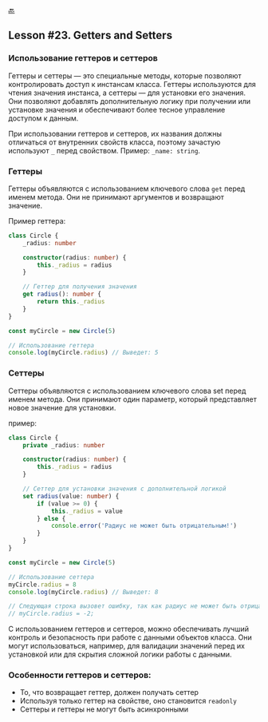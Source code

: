[🔙](/README.md)

## Lesson #23. Getters and Setters

### Использование геттеров и сеттеров

Геттеры и сеттеры — это специальные методы, которые позволяют контролировать доступ к инстансам класса. Геттеры используются для чтения значения инстанса, а сеттеры — для установки его значения. Они позволяют добавлять дополнительную логику при получении или установке значения и обеспечивают более тесное управление доступом к данным.

При использовании геттеров и сеттеров, их названия должны отличаться от внутренних свойств класса, поэтому зачастую используют `_` перед свойством. Пример: `_name: string`.

### Геттеры

Геттеры объявляются с использованием ключевого слова `get` перед именем метода. Они не принимают аргументов и возвращают значение.

Пример геттера:

```typescript
class Circle {
	_radius: number

	constructor(radius: number) {
		this._radius = radius
	}

	// Геттер для получения значения
	get radius(): number {
		return this._radius
	}
}

const myCircle = new Circle(5)

// Использование геттера
console.log(myCircle.radius) // Выведет: 5
```

### Сеттеры

Сеттеры объявляются с использованием ключевого слова set перед именем метода. Они принимают один параметр, который представляет новое значение для установки.

пример:

```typescript
class Circle {
	private _radius: number

	constructor(radius: number) {
		this._radius = radius
	}

	// Сеттер для установки значения с дополнительной логикой
	set radius(value: number) {
		if (value >= 0) {
			this._radius = value
		} else {
			console.error('Радиус не может быть отрицательным!')
		}
	}
}

const myCircle = new Circle(5)

// Использование сеттера
myCircle.radius = 8
console.log(myCircle.radius) // Выведет: 8

// Следующая строка вызовет ошибку, так как радиус не может быть отрицательным
// myCircle.radius = -2;
```

С использованием геттеров и сеттеров, можно обеспечивать лучший контроль и безопасность при работе с данными объектов класса. Они могут использоваться, например, для валидации значений перед их установкой или для скрытия сложной логики работы с данными.

### Особенности геттеров и сеттеров:

- То, что возвращает геттер, должен получать сеттер
- Используя только геттер на свойстве, оно становится `readonly`
- Сеттеры и геттеры не могут быть асинхронными
